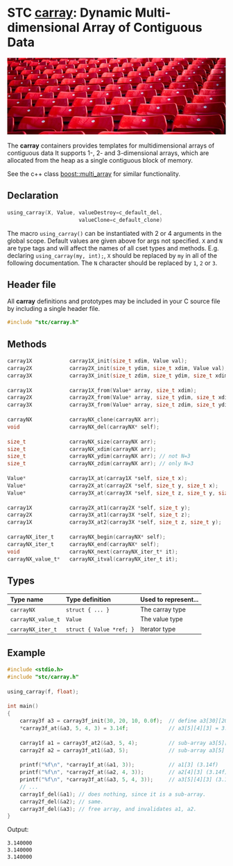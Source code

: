 # STC [carray](../stc/carray.h): Dynamic Multi-dimensional Array of Contiguous Data
![Array](pics/array.jpg)

The **carray** containers provides templates for multidimensional arrays of contiguous data It supports 1-, 2- and
3-dimensional arrays, which are allocated from the heap as a single contiguous block of memory.

See the c++ class [boost::multi_array](https://www.boost.org/doc/libs/release/libs/multi_array) for similar functionality.

## Declaration

```c
using_carray(X, Value, valueDestroy=c_default_del, 
                       valueClone=c_default_clone)
```
The macro `using_carray()` can be instantiated with 2 or 4 arguments in the global scope.
Default values are given above for args not specified. `X` and `N` are type tags and
will affect the names of all cset types and methods. E.g. declaring `using_carray(my, int);`, `X` should
be replaced by `my` in all of the following documentation. The `N` character should be replaced by `1`, `2` or `3`.

## Header file

All **carray** definitions and prototypes may be included in your C source file by including a single header file.

```c
#include "stc/carray.h"
```
## Methods

```c
carray1X            carray1X_init(size_t xdim, Value val);
carray2X            carray2X_init(size_t ydim, size_t xdim, Value val);
carray3X            carray3X_init(size_t zdim, size_t ydim, size_t xdim, Value val);

carray1X            carray1X_from(Value* array, size_t xdim);
carray2X            carray2X_from(Value* array, size_t ydim, size_t xdim);
carray3X            carray3X_from(Value* array, size_t zdim, size_t ydim, size_t xdim);

carrayNX            carrayNX_clone(carrayNX arr);
void                carrayNX_del(carrayNX* self);

size_t              carrayNX_size(carrayNX arr);
size_t              carrayNX_xdim(carrayNX arr);
size_t              carrayNX_ydim(carrayNX arr); // not N=3
size_t              carrayNX_zdim(carrayNX arr); // only N=3

Value*              carray1X_at(carray1X *self, size_t x);
Value*              carray2X_at(carray2X *self, size_t y, size_t x);
Value*              carray3X_at(carray3X *self, size_t z, size_t y, size_t x);

carray1X            carray2X_at1(carray2X *self, size_t y);
carray2X            carray3X_at1(carray3X *self, size_t z);
carray1X            carray3X_at2(carray3X *self, size_t z, size_t y);

carrayNX_iter_t     carrayNX_begin(carrayNX* self);
carrayNX_iter_t     carrayNX_end(carrayNX* self);
void                carrayNX_next(carrayNX_iter_t* it);
carrayNX_value_t*   carrayNX_itval(carrayNX_iter_t it);
```
## Types

| Type name            | Type definition               | Used to represent...      |
|:---------------------|:------------------------------|:--------------------------|
| `carrayNX`           | `struct { ... }`              | The carray type           |
| `carrayNX_value_t`   | `Value`                       | The value type            |
| `carrayNX_iter_t`    | `struct { Value *ref; }`      | Iterator type             |

## Example
```c
#include <stdio.h>
#include "stc/carray.h"

using_carray(f, float);

int main()
{
    carray3f a3 = carray3f_init(30, 20, 10, 0.0f);  // define a3[30][20][10], init with 0.0f.
    *carray3f_at(&a3, 5, 4, 3) = 3.14f;             // a3[5][4][3] = 3.14

    carray1f a1 = carray3f_at2(&a3, 5, 4);          // sub-array a3[5][4] (no data copy).
    carray2f a2 = carray3f_at1(&a3, 5);             // sub-array a3[5]

    printf("%f\n", *carray1f_at(&a1, 3));           // a1[3] (3.14f)
    printf("%f\n", *carray2f_at(&a2, 4, 3));        // a2[4][3] (3.14f)
    printf("%f\n", *carray3f_at(&a3, 5, 4, 3));     // a3[5][4][3] (3.14f)
    // ...
    carray1f_del(&a1); // does nothing, since it is a sub-array.
    carray2f_del(&a2); // same.
    carray3f_del(&a3); // free array, and invalidates a1, a2.
}
```
Output:
```
3.140000
3.140000
3.140000
```
